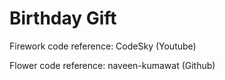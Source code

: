 <h1>Birthday Gift</h1>

<p>Firework code reference: CodeSky (Youtube)</p>
<p>Flower code reference: naveen-kumawat (Github)</p>
